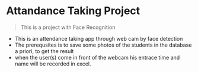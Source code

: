 # Attandance Taking Project
> This is a project with Face Recognition
- This is an attendance taking app through web cam by face detection 
- The prerequsites is to save some photos of the students in the database a priori, to get the result
- when the user(s) come in front of the webcam his entrace time and name will be recorded in excel.
